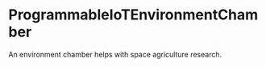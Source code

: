 # ProgrammableIoTEnvironmentChamber
An environment chamber helps with space agriculture research.

### 